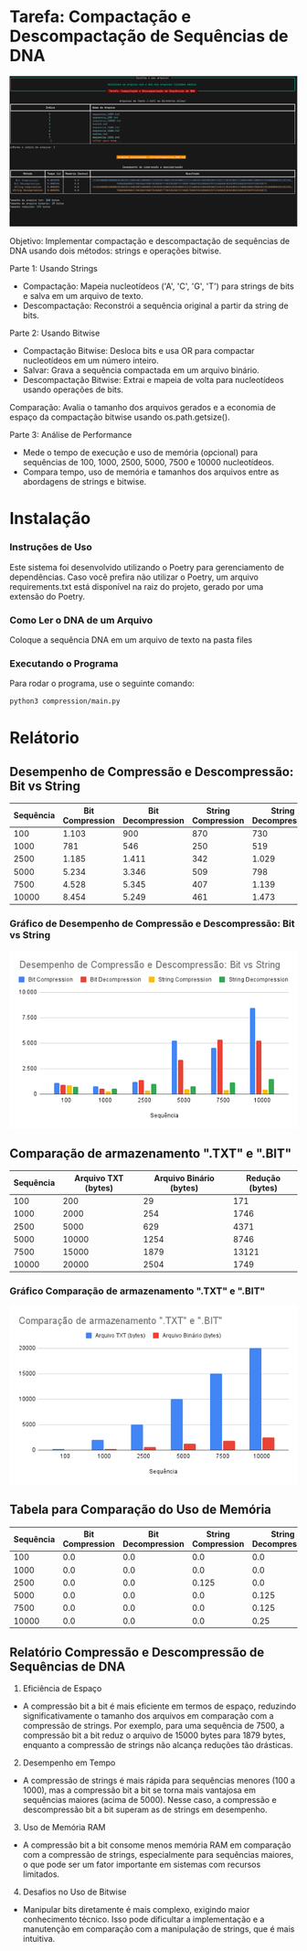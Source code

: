 # Tarefa: Compactação e Descompactação de Sequências de DNA

![\[Assistir Vídeo\]()](docs/img/capa.png)

Objetivo: Implementar compactação e descompactação de sequências de DNA usando dois métodos: strings e operações bitwise.

Parte 1: Usando Strings

- Compactação: Mapeia nucleotídeos ('A', 'C', 'G', 'T') para strings de bits e salva em um arquivo de texto.
- Descompactação: Reconstrói a sequência original a partir da string de bits.

Parte 2: Usando Bitwise

- Compactação Bitwise: Desloca bits e usa OR para compactar nucleotídeos em um número inteiro.
- Salvar: Grava a sequência compactada em um arquivo binário.
- Descompactação Bitwise: Extrai e mapeia de volta para nucleotídeos usando operações de bits.

Comparação: Avalia o tamanho dos arquivos gerados e a economia de espaço da compactação bitwise usando os.path.getsize().

Parte 3: Análise de Performance

- Mede o tempo de execução e uso de memória (opcional) para sequências de 100, 1000, 2500, 5000, 7500 e 10000 nucleotídeos.
- Compara tempo, uso de memória e tamanhos dos arquivos entre as abordagens de strings e bitwise.


# Instalação

### Instruções de Uso
Este sistema foi desenvolvido utilizando o Poetry para gerenciamento de dependências. Caso você prefira não utilizar o Poetry, um arquivo requirements.txt está disponível na raiz do projeto, gerado por uma extensão do Poetry.

### Como Ler o DNA de um Arquivo
Coloque a sequência DNA em um arquivo de texto na pasta files

### Executando o Programa
Para rodar o programa, use o seguinte comando:
```bash
python3 compression/main.py
```

# Relátorio

## Desempenho de Compressão e Descompressão: Bit vs String

| Sequência | Bit Compression | Bit Decompression | String Compression | String Decompression |
|-----------|------------------|-------------------|--------------------|----------------------|
| 100       | 1.103           | 900              | 870               | 730                  |
| 1000      | 781             | 546              | 250               | 519                  |
| 2500      | 1.185           | 1.411            | 342               | 1.029                |
| 5000      | 5.234           | 3.346            | 509               | 798                  |
| 7500      | 4.528           | 5.345            | 407               | 1.139                |
| 10000     | 8.454           | 5.249            | 461               | 1.473                |


### Gráfico de Desempenho de Compressão e Descompressão: Bit vs String
![Desempenho de Compressão e Descompressão: Bit vs String](<docs/img/Desempenho de Compressão e Descompressão_ Bit vs String.png>)

## Comparação de armazenamento ".TXT" e ".BIT"

| Sequência | Arquivo TXT (bytes) | Arquivo Binário (bytes) | Redução (bytes) |
|-----------|----------------------|-------------------------|------------------|
| 100       | 200                  | 29                      | 171             |
| 1000      | 2000                 | 254                     | 1746            |
| 2500      | 5000                 | 629                     | 4371            |
| 5000      | 10000                | 1254                    | 8746            |
| 7500      | 15000                | 1879                    | 13121           |
| 10000     | 20000                | 2504                    | 1749            |


### Gráfico Comparação de armazenamento ".TXT" e ".BIT"

![Comparação de armazenamento ".TXT" e ".BIT"](<docs/img/Comparação de armazenamento _.TXT_ e _.BIT_.png>)

## Tabela para Comparação do Uso de Memória

| Sequência | Bit Compression | Bit Decompression | String Compression | String Decompression |
|-----------|------------------|-------------------|--------------------|----------------------|
| 100       | 0.0             | 0.0              | 0.0               | 0.0                 |
| 1000      | 0.0             | 0.0              | 0.0               | 0.0                 |
| 2500      | 0.0             | 0.0              | 0.125             | 0.0                 |
| 5000      | 0.0             | 0.0              | 0.0               | 0.125               |
| 7500      | 0.0             | 0.0              | 0.0               | 0.125               |
| 10000     | 0.0             | 0.0              | 0.0               | 0.25                |


## Relatório Compressão e Descompressão de Sequências de DNA
1. Eficiência de Espaço

- A compressão bit a bit é mais eficiente em termos de espaço, reduzindo significativamente o tamanho dos arquivos em comparação com a compressão de strings. Por exemplo, para uma sequência de 7500, a compressão bit a bit reduz o arquivo de 15000 bytes para 1879 bytes, enquanto a compressão de strings não alcança reduções tão drásticas.

2. Desempenho em Tempo

- A compressão de strings é mais rápida para sequências menores (100 a 1000), mas a compressão bit a bit se torna mais vantajosa em sequências maiores (acima de 5000). Nesse caso, a compressão e descompressão bit a bit superam as de strings em desempenho.

3. Uso de Memória RAM

- A compressão bit a bit consome menos memória RAM em comparação com a compressão de strings, especialmente para sequências maiores, o que pode ser um fator importante em sistemas com recursos limitados.

4. Desafios no Uso de Bitwise

- Manipular bits diretamente é mais complexo, exigindo maior conhecimento técnico. Isso pode dificultar a implementação e a manutenção em comparação com a manipulação de strings, que é mais intuitiva.

